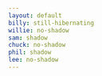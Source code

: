 ```yaml
---
layout: default
billy: still-hibernating
willie: no-shadow
sam: shadow
chuck: no-shadow
phil: shadow
lee: no-shadow
---
```

